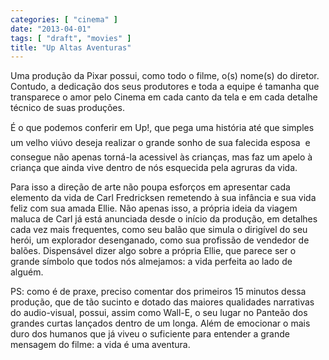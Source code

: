 ```yaml
---
categories: [ "cinema" ]
date: "2013-04-01"
tags: [ "draft", "movies" ]
title: "Up Altas Aventuras"
---
```

Uma produção da Pixar possui, como todo o filme, o(s) nome(s) do
diretor. Contudo, a dedicação dos seus produtores e toda a equipe é
tamanha que transparece o amor pelo Cinema em cada canto da tela e em
cada detalhe técnico de suas produções.

É o que podemos conferir em Up!, que pega uma história até que simples
 um velho viúvo deseja realizar o grande sonho de sua falecida esposa
 e consegue não apenas torná-la acessivel às crianças, mas faz um
apelo à criança que ainda vive dentro de nós esquecida pela agruras
da vida.

Para isso a direção de arte não poupa esforços em apresentar cada
elemento da vida de Carl Fredricksen remetendo à sua infância e sua
vida feliz com sua amada Ellie. Não apenas isso, a própria ideia da
viagem maluca de Carl já está anunciada desde o início da produção,
em detalhes cada vez mais frequentes, como seu balão que simula o
dirigível do seu herói, um explorador desenganado, como sua profissão
de vendedor de balões. Dispensável dizer algo sobre a própria Ellie,
que parece ser o grande símbolo que todos nós almejamos: a vida perfeita
ao lado de alguém.

PS: como é de praxe, preciso comentar dos primeiros 15 minutos dessa
produção, que de tão sucinto e dotado das maiores qualidades narrativas
do audio-visual, possui, assim como Wall-E, o seu lugar no Panteão
dos grandes curtas lançados dentro de um longa. Além de emocionar o
mais duro dos humanos que já viveu o suficiente para entender a grande
mensagem do filme: a vida é uma aventura.

